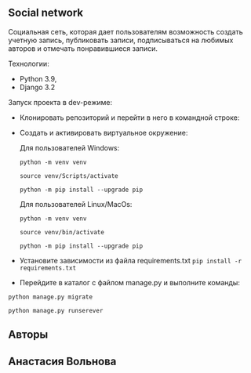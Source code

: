 ## Social network
Социальная сеть, которая дает пользователям возможность создать учетную запись, публиковать записи, подписываться на любимых авторов и отмечать понравившиеся записи.

Технологии:
 - Python 3.9,
 - Django 3.2

Запуск проекта в dev-режиме:
- Клонировать репозиторий и перейти в него в командной строке:
- Создать и активировать виртуальное окружение:

  Для пользователей Windows:
  
  ```python -m venv venv```
  
  ```source venv/Scripts/activate```
  
  ```python -m pip install --upgrade pip```

  Для пользователей Linux/MacOs:
  
  ```python -m venv venv```
  
  ```source venv/bin/activate```
  
  ```python -m pip install --upgrade pip```

- Установите зависимости из файла requirements.txt
```pip install -r requirements.txt```
- Перейдите в каталог с файлом manage.py и выполните команды:

```python manage.py migrate```

```python manage.py runserever```

## Авторы
## Анастасия Вольнова
